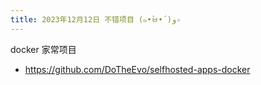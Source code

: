 ```yaml
---
title: 2023年12月12日 不错项目 (๑•̀ㅂ•́)و✧
---
```


docker 家常项目

+ <https://github.com/DoTheEvo/selfhosted-apps-docker>

